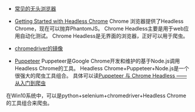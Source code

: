 - [常见的无头浏览器](https://github.com/dhamaniasad/HeadlessBrowsers)

- [Getting Started with Headless Chrome](https://developers.google.cn/web/updates/2017/04/headless-chrome)
Chrome 浏览器提供了Headless Chrome，现在可以抛弃PhantomJS。
Chrome Headless主要是用于web应用自动化测试。
Chrome Headless是无界面的浏览器，正好可以用于爬虫。

- [chromedriver的镜像](http://npm.taobao.org/mirrors/chromedriver)

- [Puppeteer](https://github.com/GoogleChrome/Puppeteer)
Puppeteer是Google Chrome开发和维护的基于Node.js调用Headless Chrome的工具。
Headless Chrome+Puppeteer+Node.js是一个很强大的爬虫工具组合。
具体可以读[Puppeteer 与 Chrome Headless —— 从入门到爬虫](http://csbun.github.io/blog/2017/09/puppeteer/)

在Win10系统中，可以是python+selenium+chromedriver+Headless Chrome的工具组合来爬虫。